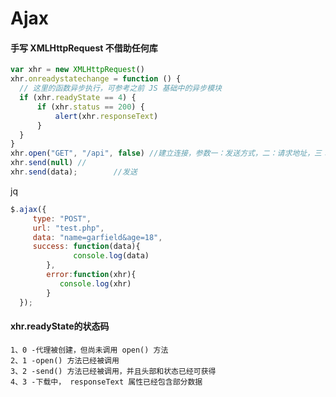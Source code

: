 # Ajax

#### 手写 XMLHttpRequest 不借助任何库

  ```js
  var xhr = new XMLHttpRequest()
xhr.onreadystatechange = function () {
    // 这里的函数异步执行，可参考之前 JS 基础中的异步模块
    if (xhr.readyState == 4) {
        if (xhr.status == 200) {
            alert(xhr.responseText)
        }
    }
}
xhr.open("GET", "/api", false) //建立连接，参数一：发送方式，二：请求地址，三：是否异步，true为异步
xhr.send(null) //
xhr.send(data);        //发送
  ```
 jq
 
  ```js
$.ajax({
	   type: "POST",
	   url: "test.php",
	   data: "name=garfield&age=18",
	   success: function(data){
				console.log(data)
		  },
		  error:function(xhr){
		     console.log(xhr)
		  }
	});
  ``` 
  
#### xhr.readyState的状态码
    1、0 -代理被创建，但尚未调用 open() 方法
	2、1 -open() 方法已经被调用
	3、2 -send() 方法已经被调用，并且头部和状态已经可获得
	4、3 -下载中， responseText 属性已经包含部分数据
	
	
	